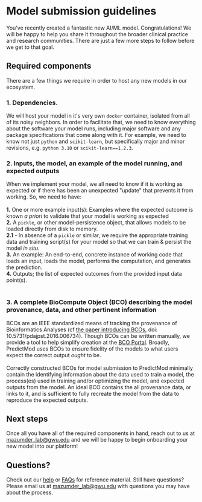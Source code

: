 # Model submission guidelines
You've recently created a fantastic new AI/ML model. Congratulations! We will be happy to help you share it throughout 
the broader clinical practice and research communities. There are just a few more steps to follow before we get
to that goal.

## Required components
There are a few things we require in order to host any new models in our ecosystem.
### 1. Dependencies.
We will host your model in it's very own `docker` container, isolated from all of its noisy neighbors. In order 
to facilitate that, we need to know everything about the software your model runs, including major software and 
any package specifications that come along with it. For example, we need to know not just `python` and `scikit-learn`, 
but specifically major and minor revisions, e.g. `python 3.10` or `scikit-learn==1.2.3`. 
### 2. Inputs, the model, an example of the model running, and expected outputs
When we implement your model, we all need to know if it is working as expected or if there has been an unexpected 
"update" that prevents it from working. So, we need to have:  
    <br>
    **1.** One or more example input(s): Examples where the expected outcome is known _a priori_ to validate that your 
model is working as expected  
    **2.** A `pickle`, or other model-persistence object, that allows models to be loaded directly from disk to memory.  
    **2.1** - In absence of a `pickle` or similar, we require the appropriate training data and training script(s) for 
your model so that we can train & persist the model _in situ_.  
    **3.** An example: An end-to-end, concrete instance of working code that loads an input, loads the model, performs 
the computation, and generates the prediction.  
    **4.** Outputs; the list of expected outcomes from the provided input data point(s).  
    <br>
### 3. A complete BioCompute Object (BCO) describing the model provenance, data, and other pertinent information
BCOs are an IEEE standardized means of tracking the provenance of Bioinformatics Analyses 
(cf [the paper introducing BCOs](https://www.ncbi.nlm.nih.gov/pmc/articles/PMC5510742/), doi: 10.5731/pdajpst.2016.006734). 
Though BCOs can be written manually, we provide a tool to help simplify creation at the 
[BCO Portal](https://www.biocomputeobject.org/). Broadly, PredictMod uses BCOs to ensure fidelity of the models to what 
users expect the correct output *ought* to be.  
<br>
Correctly constructed BCOs for model submission to PredictMod minimally contain the identifying information about the 
data used to train a model, the process(es) used in training and/or optimizing the model, and expected outputs from 
the model. An ideal BCO contains the all provenance data, or links to it, and is sufficient to fully recreate the model 
from the data to reproduce the expected outputs. 

## Next steps
Once all you have all of the required components in hand, reach out to us at mazumder_lab@gwu.edu and we will be happy 
to begin onboarding your new model into our platform!

## Questions?
Check out our [help](/predictmod/help) or [FAQs](/predictmod/faq) for reference material. 
Still have questions? Please email us at mazumder_lab@gwu.edu with questions you may have about the process. 
